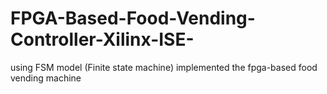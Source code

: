 # FPGA-Based-Food-Vending-Controller-Xilinx-ISE-
using FSM model (Finite state machine) implemented the fpga-based food vending machine
